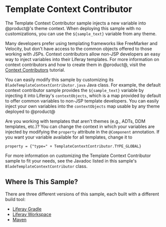 # Template Context Contributor [](id=template-context-contributor)

The Template Context Contributor sample injects a new variable into @product@'s
theme context. When deploying this sample with no customizations, you can use
the `${sample_text}` variable from any theme.

Many developers prefer using templating frameworks like FreeMarker and Velocity,
but don't have access to the common objects offered to those working with JSPs.
Context contributors allow non-JSP developers an easy way to inject variables
into their Liferay templates. For more information on context contributors and
how to create them in @product@, visit the
[Context Contributors](https://dev.liferay.com/develop/tutorials/-/knowledge_base/7-0/context-contributors)
tutorial.

You can easily modify this sample by customizing its
`BladeTemplateContextContributor.java` Java class. For example, the default
context contributor sample provides the `${sample_text}` variable by injecting
it into Liferay's `contextObjects`, which is a map provided by default to offer
common variables to non-JSP template developers. You can easily inject your own
variables into the `contextObjects` map usable by any theme deployed to
@product@

Are you working with templates that aren't themes (e.g., ADTs, DDM templates,
etc.)? You can change the context in which your variables are injected by
modifying the `property` attribute in the `@Component` annotation. If you want
your variable available for all templates, change it to

    property = {"type=" + TemplateContextContributor.TYPE_GLOBAL}

For more information on customizing the Template Context Contributor sample to
fit your needs, see the Javadoc listed in this sample's
`BladeTemplateContextContributor` class.

## Where Is This Sample? [](id=where-is-this-sample)

There are three different versions of this sample, each built with a different
build tool:

- [Liferay Gradle](https://github.com/liferay/liferay-blade-samples/tree/master/liferay-gradle/blade.template.context.contributor)
- [Liferay Workspace](https://github.com/liferay/liferay-blade-samples/tree/master/liferay-workspace/modules/blade.template.context.contributor)
- [Maven](https://github.com/liferay/liferay-blade-samples/tree/master/maven/blade.template.context.contributor)
